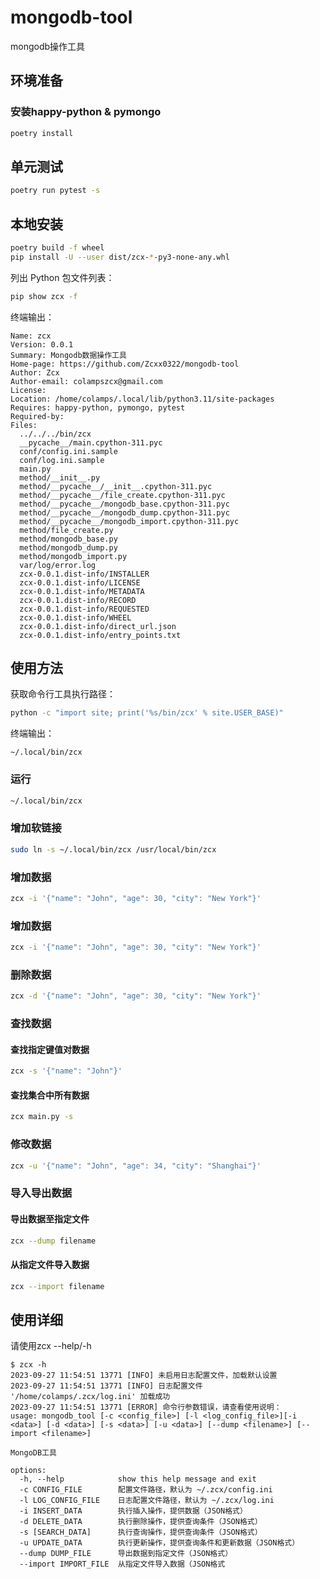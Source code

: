 # mongodb-tool

mongodb操作工具

## 环境准备

### 安装happy-python & pymongo
```bash
poetry install
```

## 单元测试

```bash
poetry run pytest -s
```

## 本地安装
```bash
poetry build -f wheel
pip install -U --user dist/zcx-*-py3-none-any.whl
```
列出 Python 包文件列表：
```bash
pip show zcx -f
```

终端输出：

    Name: zcx
    Version: 0.0.1
    Summary: Mongodb数据操作工具
    Home-page: https://github.com/Zcxx0322/mongodb-tool
    Author: Zcx
    Author-email: colampszcx@gmail.com
    License: 
    Location: /home/colamps/.local/lib/python3.11/site-packages
    Requires: happy-python, pymongo, pytest
    Required-by: 
    Files:
      ../../../bin/zcx
      __pycache__/main.cpython-311.pyc
      conf/config.ini.sample
      conf/log.ini.sample
      main.py
      method/__init__.py
      method/__pycache__/__init__.cpython-311.pyc
      method/__pycache__/file_create.cpython-311.pyc
      method/__pycache__/mongodb_base.cpython-311.pyc
      method/__pycache__/mongodb_dump.cpython-311.pyc
      method/__pycache__/mongodb_import.cpython-311.pyc
      method/file_create.py
      method/mongodb_base.py
      method/mongodb_dump.py
      method/mongodb_import.py
      var/log/error.log
      zcx-0.0.1.dist-info/INSTALLER
      zcx-0.0.1.dist-info/LICENSE
      zcx-0.0.1.dist-info/METADATA
      zcx-0.0.1.dist-info/RECORD
      zcx-0.0.1.dist-info/REQUESTED
      zcx-0.0.1.dist-info/WHEEL
      zcx-0.0.1.dist-info/direct_url.json
      zcx-0.0.1.dist-info/entry_points.txt
## 使用方法

获取命令行工具执行路径：

```bash
python -c "import site; print('%s/bin/zcx' % site.USER_BASE)"
```
终端输出：

    ~/.local/bin/zcx

### 运行

```bash
~/.local/bin/zcx
```

### 增加软链接
```bash
sudo ln -s ~/.local/bin/zcx /usr/local/bin/zcx
```

### 增加数据

```bash
zcx -i '{"name": "John", "age": 30, "city": "New York"}'
```

### 增加数据
```bash
zcx -i '{"name": "John", "age": 30, "city": "New York"}'
```

### 删除数据
```bash
zcx -d '{"name": "John", "age": 30, "city": "New York"}'
```

### 查找数据

#### 查找指定键值对数据
```bash
zcx -s '{"name": "John"}'
```

#### 查找集合中所有数据
```bash
zcx main.py -s 
```

### 修改数据
```bash
zcx -u '{"name": "John", "age": 34, "city": "Shanghai"}'
```
### 导入导出数据

#### 导出数据至指定文件
```bash
zcx --dump filename
```

#### 从指定文件导入数据
```bash
zcx --import filename
```

## 使用详细
请使用zcx --help/-h
```
$ zcx -h
2023-09-27 11:54:51 13771 [INFO] 未启用日志配置文件，加载默认设置
2023-09-27 11:54:51 13771 [INFO] 日志配置文件 '/home/colamps/.zcx/log.ini' 加载成功
2023-09-27 11:54:51 13771 [ERROR] 命令行参数错误，请查看使用说明：
usage: mongodb_tool [-c <config_file>] [-l <log_config_file>][-i <data>] [-d <data>] [-s <data>] [-u <data>] [--dump <filename>] [--import <filename>]

MongoDB工具

options:
  -h, --help            show this help message and exit
  -c CONFIG_FILE        配置文件路径，默认为 ~/.zcx/config.ini
  -l LOG_CONFIG_FILE    日志配置文件路径，默认为 ~/.zcx/log.ini
  -i INSERT_DATA        执行插入操作，提供数据（JSON格式）
  -d DELETE_DATA        执行删除操作，提供查询条件（JSON格式）
  -s [SEARCH_DATA]      执行查询操作，提供查询条件（JSON格式）
  -u UPDATE_DATA        执行更新操作，提供查询条件和更新数据（JSON格式）
  --dump DUMP_FILE      导出数据到指定文件（JSON格式）
  --import IMPORT_FILE  从指定文件导入数据（JSON格式
```
